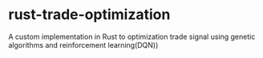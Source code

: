 # rust-trade-optimization
A custom implementation in Rust to optimization trade signal using genetic algorithms and reinforcement learning(DQN))

